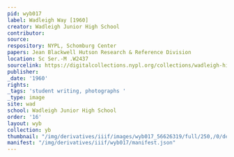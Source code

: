 ```yaml
---
pid: wyb017
label: Wadleigh Way [1960]
creator: Wadleigh Junior High School
contributor:
source:
respository: NYPL, Schomburg Center
papers: Jean Blackwell Hutson Research & Reference Division
location: Sc Ser.-M .W2437
sourcelink: https://digitalcollections.nypl.org/collections/wadleigh-high-school-yearbooks#/?tab=navigation
publisher:
_date: '1960'
rights:
_tags: 'student writing, photographs '
_type: image
site: wad
school: Wadleigh Junior High School
order: '16'
layout: wyb
collection: yb
thumbnail: "/img/derivatives/iiif/images/wyb017_56626319/full/250,/0/default.jpg"
manifest: "/img/derivatives/iiif/wyb017/manifest.json"
---
```


